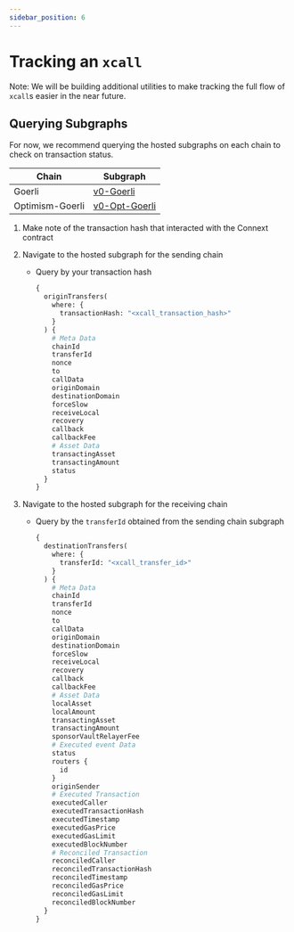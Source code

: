 ```yaml
---
sidebar_position: 6
---
```


# Tracking an `xcall`

Note: We will be building additional utilities to make tracking the full flow of `xcall`s easier in the near future. 

## Querying Subgraphs

For now, we recommend querying the hosted subgraphs on each chain to check on transaction status.

| Chain | Subgraph |
| --- | --- |
| Goerli | [v0-Goerli](https://thegraph.com/hosted-service/subgraph/connext/nxtp-amarok-runtime-v0-goerli) |
| Optimism-Goerli | [v0-Opt-Goerli](https://thegraph.com/hosted-service/subgraph/connext/amarok-runtime-v0-opt-goerli) |

1.  Make note of the transaction hash that interacted with the Connext contract

2.  Navigate to the hosted subgraph for the sending chain
    - Query by your transaction hash
        
        ```graphql
        {
          originTransfers(
            where: {
              transactionHash: "<xcall_transaction_hash>"
            }
          ) {
            # Meta Data
            chainId
            transferId
            nonce
            to
            callData
            originDomain
            destinationDomain
            forceSlow
            receiveLocal
            recovery
            callback
            callbackFee
            # Asset Data
            transactingAsset
            transactingAmount
            status
          }
        }
        ```
        
3.  Navigate to the hosted subgraph for the receiving chain
    - Query by the `transferId` obtained from the sending chain subgraph
        
        ```graphql
        {
          destinationTransfers(
            where: {
              transferId: "<xcall_transfer_id>"
            }
          ) {
            # Meta Data
            chainId
            transferId
            nonce
            to
            callData
            originDomain
            destinationDomain
            forceSlow
            receiveLocal
            recovery
            callback
            callbackFee
            # Asset Data
            localAsset
            localAmount
            transactingAsset
            transactingAmount
            sponsorVaultRelayerFee
            # Executed event Data
            status
            routers {
              id
            }
            originSender
            # Executed Transaction
            executedCaller
            executedTransactionHash
            executedTimestamp
            executedGasPrice
            executedGasLimit
            executedBlockNumber
            # Reconciled Transaction
            reconciledCaller
            reconciledTransactionHash
            reconciledTimestamp
            reconciledGasPrice
            reconciledGasLimit
            reconciledBlockNumber
          }
        }
        ```
